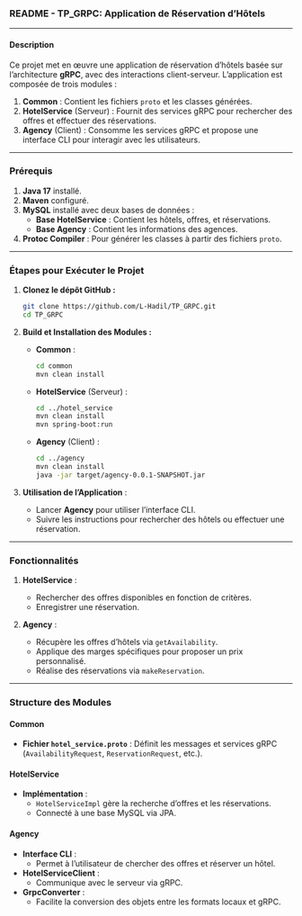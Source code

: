 ### README - TP_GRPC: Application de Réservation d’Hôtels

---

#### **Description**
Ce projet met en œuvre une application de réservation d’hôtels basée sur l’architecture **gRPC**, avec des interactions client-serveur. L’application est composée de trois modules :
1. **Common** : Contient les fichiers `proto` et les classes générées.
2. **HotelService** (Serveur) : Fournit des services gRPC pour rechercher des offres et effectuer des réservations.
3. **Agency** (Client) : Consomme les services gRPC et propose une interface CLI pour interagir avec les utilisateurs.

---

### **Prérequis**
1. **Java 17** installé.
2. **Maven** configuré.
3. **MySQL** installé avec deux bases de données :
    - **Base HotelService** : Contient les hôtels, offres, et réservations.
    - **Base Agency** : Contient les informations des agences.
4. **Protoc Compiler** : Pour générer les classes à partir des fichiers `proto`.

---


### **Étapes pour Exécuter le Projet**

1. **Clonez le dépôt GitHub :**
   ```bash
   git clone https://github.com/L-Hadil/TP_GRPC.git
   cd TP_GRPC
   ```

2. **Build et Installation des Modules :**

    - **Common** :
      ```bash
      cd common
      mvn clean install
      ```

    - **HotelService** (Serveur) :
      ```bash
      cd ../hotel_service
      mvn clean install
      mvn spring-boot:run
      ```

    - **Agency** (Client) :
      ```bash
      cd ../agency
      mvn clean install
      java -jar target/agency-0.0.1-SNAPSHOT.jar
      ```

3. **Utilisation de l’Application** :
    - Lancer **Agency** pour utiliser l’interface CLI.
    - Suivre les instructions pour rechercher des hôtels ou effectuer une réservation.

---

### **Fonctionnalités**

1. **HotelService** :
    - Rechercher des offres disponibles en fonction de critères.
    - Enregistrer une réservation.

2. **Agency** :
    - Récupère les offres d’hôtels via `getAvailability`.
    - Applique des marges spécifiques pour proposer un prix personnalisé.
    - Réalise des réservations via `makeReservation`.

---

### **Structure des Modules**

#### **Common**
- **Fichier `hotel_service.proto`** :
  Définit les messages et services gRPC (`AvailabilityRequest`, `ReservationRequest`, etc.).

#### **HotelService**
- **Implémentation** :
    - `HotelServiceImpl` gère la recherche d’offres et les réservations.
    - Connecté à une base MySQL via JPA.

#### **Agency**
- **Interface CLI** :
    - Permet à l’utilisateur de chercher des offres et réserver un hôtel.
- **HotelServiceClient** :
    - Communique avec le serveur via gRPC.
- **GrpcConverter** :
    - Facilite la conversion des objets entre les formats locaux et gRPC.

